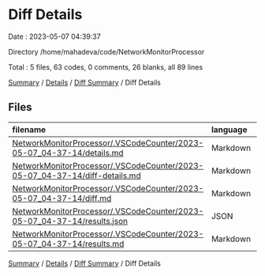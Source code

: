 # Diff Details

Date : 2023-05-07 04:39:37

Directory /home/mahadeva/code/NetworkMonitorProcessor

Total : 5 files,  63 codes, 0 comments, 26 blanks, all 89 lines

[Summary](results.md) / [Details](details.md) / [Diff Summary](diff.md) / Diff Details

## Files
| filename | language | code | comment | blank | total |
| :--- | :--- | ---: | ---: | ---: | ---: |
| [NetworkMonitorProcessor/.VSCodeCounter/2023-05-07_04-37-14/details.md](/NetworkMonitorProcessor/.VSCodeCounter/2023-05-07_04-37-14/details.md) | Markdown | 21 | 0 | 6 | 27 |
| [NetworkMonitorProcessor/.VSCodeCounter/2023-05-07_04-37-14/diff-details.md](/NetworkMonitorProcessor/.VSCodeCounter/2023-05-07_04-37-14/diff-details.md) | Markdown | 9 | 0 | 6 | 15 |
| [NetworkMonitorProcessor/.VSCodeCounter/2023-05-07_04-37-14/diff.md](/NetworkMonitorProcessor/.VSCodeCounter/2023-05-07_04-37-14/diff.md) | Markdown | 12 | 0 | 7 | 19 |
| [NetworkMonitorProcessor/.VSCodeCounter/2023-05-07_04-37-14/results.json](/NetworkMonitorProcessor/.VSCodeCounter/2023-05-07_04-37-14/results.json) | JSON | 1 | 0 | 0 | 1 |
| [NetworkMonitorProcessor/.VSCodeCounter/2023-05-07_04-37-14/results.md](/NetworkMonitorProcessor/.VSCodeCounter/2023-05-07_04-37-14/results.md) | Markdown | 20 | 0 | 7 | 27 |

[Summary](results.md) / [Details](details.md) / [Diff Summary](diff.md) / Diff Details